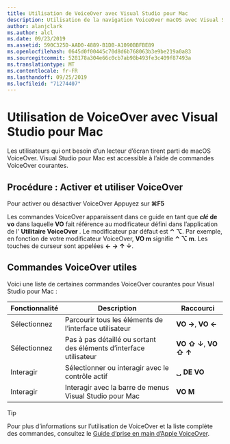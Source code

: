 ```yaml
---
title: Utilisation de VoiceOver avec Visual Studio pour Mac
description: Utilisation de la navigation VoiceOver macOS avec Visual Studio pour Mac
author: alanjclark
ms.author: alcl
ms.date: 09/23/2019
ms.assetid: 590C325D-AAD0-4889-B1DB-A1090BBFBE89
ms.openlocfilehash: 0645d0f00445c70d8d6b768063b3e9be219a0a83
ms.sourcegitcommit: 528178a304e66c0cb7ab98b493fe3c409f87493a
ms.translationtype: MT
ms.contentlocale: fr-FR
ms.lasthandoff: 09/25/2019
ms.locfileid: "71274407"
---
```

# <a name="using-voiceover-with-visual-studio-for-mac"></a>Utilisation de VoiceOver avec Visual Studio pour Mac

Les utilisateurs qui ont besoin d’un lecteur d’écran tirent parti de macOS VoiceOver. Visual Studio pour Mac est accessible à l’aide de commandes VoiceOver courantes.

## <a name="how-to-enable-and-use-voiceover"></a>Procédure : Activer et utiliser VoiceOver

Pour activer ou désactiver VoiceOver Appuyez sur  **&#8984;F5**

Les commandes VoiceOver apparaissent dans ce guide en tant que  **_clé_ de vo** dans laquelle **VO** fait référence au modificateur défini dans l’application de l' **Utilitaire VoiceOver** . Le modificateur par défaut est **⌃ ⌥**. Par exemple, en fonction de votre modificateur VoiceOver, **VO m** signifie **⌃ ⌥ m**. Les touches de curseur sont appelées **← → ↑ ↓**.

## <a name="useful-voiceover-commands"></a>Commandes VoiceOver utiles

Voici une liste de certaines commandes VoiceOver courantes pour Visual Studio pour Mac :

|Fonctionnalité|Description|Raccourci|
|-------|-----------|--------|
|Sélectionnez|Parcourir tous les éléments de l’interface utilisateur|**VO →**, **VO ←**|
|Sélectionnez|Pas à pas détaillé ou sortant des éléments d’interface utilisateur|**VO ⇧ ↓**, **VO ⇧ ↑**|
|Interagir|Sélectionner ou interagir avec le contrôle actif|**␣ DE VO**|
|Interagir|Interagir avec la barre de menus Visual Studio pour Mac|**VO M**|

> [!TIP]
> Pour plus d’informations sur l’utilisation de VoiceOver et la liste complète des commandes, consultez le [Guide d’prise en main d’Apple VoiceOver](https://support.apple.com/en-us/guide/voiceover-guide/welcome/web).